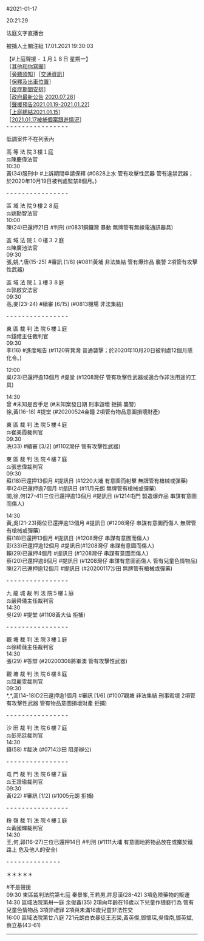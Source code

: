 #2021-01-17


20:21:29

法庭文字直播台 
       
被捕人士關注組  17.01.2021 19:30:03

【\#上庭聲援 - １月１８日 星期一】  
［[其他和你寫團](https://telegra.ph/%E5%85%B6%E4%BB%96%E5%92%8C%E4%BD%A0%E5%AF%AB%E6%B4%BB%E5%8B%95%E5%96%AE%E4%BD%8D-09-26)］  
［[旁聽須知](https://bit.ly/38XiCJi)］［[交通資訊](https://t.me/youarenotalonehk/12888)］  
［[保釋及出車位置](https://t.me/youarenotalonehk/13887)］  
［[疫症期間安排](https://t.me/youarenotalonehk/12449)］  
［[政府最新公告](https://t.me/youarenotalonehk/16629) [2020.07.28](https://t.me/youarenotalonehk/16629)］  
［[聲援預告2021.01.19-2021.01.22](https://t.me/youarenotalonehk/19589)\]  
［[上庭總結](https://t.me/youarenotalonehk/19564)[2021.01.15](https://t.me/youarenotalonehk/19564)］  
［[2021.01.](https://t.me/youarenotalonehk/19580)[17](https://t.me/youarenotalonehk/19580)[被捕個案跟進情況](https://t.me/youarenotalonehk/19580)］  
\- - - - - - - - - - - - - - - -  
  
低調案件不在列表內  
  
高 等 法 院３樓１庭  
‍⚖️陳慶偉法官  
10:30  
黃(34)服刑中 \#上訴期間申請保釋 (\#0828上水 管有攻擊性武器 管有違禁武器；於2020年10月19日被判處監禁8個月。)  
  
\- - - - - - - - - - - - - - - -  
  
區 域 法 院９樓２８庭  
‍⚖️姚勳智法官  
10:00  
陳(24)已還押21日 \#判刑 (\#0831銅鑼灣 暴動 無牌管有無線電通訊器具)  
  
區 域 法 院１０樓３２庭  
‍⚖️陳廣池法官  
09:30  
張,姚,\*,唐(15-25) \#審訊 \[1/8\] (\#0811黃埔 非法集結 管有爆炸品 襲警 2項管有攻擊性武器)  
  
區 域 法 院１１樓３８庭  
‍⚖️郭啟安法官  
09:30  
高,麥(23-24) \#續審 \[6/15\] (\#0813機場 非法集結)  
  
\- - - - - - - - - - - - - - - -  
  
東 區 裁 判 法 院６樓１庭  
‍⚖️錢禮主任裁判官  
09:30  
李(16) \#進度報告 (\#1120筲箕灣 普通襲擊；於2020年10月20日被判處12個月感化令。)  
  
12:00  
吳(23)已還押逾13個月 \#提堂 (\#1208灣仔 管有攻擊性武器或適合作非法用途的工具)  
  
14:30  
曾 \#未知是否手足 (\#未知案發日期 刑事毀壞 拒捕 襲警)  
徐,黃(16-18) \#提堂 (\#20200524金鐘 2項管有物品意圖損壞財產)  
  
東 區 裁 判 法 院５樓４庭  
‍⚖️崔美霞裁判官  
09:30  
冼(33) \#續審 \[3/2\] (\#1102灣仔 管有攻擊性武器)  
  
東 區 裁 判 法 院４樓７庭  
‍⚖️張志偉裁判官  
09:30  
蘇(18)已還押13個月 \#提訊日 (\#1220大埔 有意圖而射擊 無牌管有槍械或彈藥)  
李(24)已還押逾7個月 \#提訊日 (\#11月元朗 無牌管有槍械或彈藥)  
關,徐,何(27-41)三位已還押逾13個月 \#提訊日 (\#1214屯門 製造爆炸品 串謀有意圖而傷人)  
  
14:30  
黃,吳(21-23)兩位已還押逾13個月 \#提訊日 (\#1208灣仔 串謀有意圖而傷人 無牌管有槍械或彈藥)  
蘇(18)已還押13個月 \#提訊日 (\#1208灣仔 串謀有意圖而傷人)  
彭(33)已還押逾12個月 \#提訊日(\#1208灣仔 串謀有意圖而傷人)  
賴(29)已還押4個月 \#提訊日 (\#1208灣仔 串謀有意圖而傷人)  
蔡(20)已還押逾8個月 \#提訊日 (\#1208灣仔 串謀有意圖而傷人 管有兒童色情物品)  
陳(27)已還押逾12個月 \#提訊日 (\#20200117沙田 無牌管有槍械或彈藥)  
  
\- - - - - - - - - - - - - - - -  
  
九 龍 城 裁 判 法 院５樓１庭  
‍⚖️嚴舜儀主任裁判官  
14:30  
吳(29) \#提堂 (\#1108黃大仙 拒捕)  
  
\- - - - - - - - - - - - - - - -  
  
觀 塘 裁 判 法 院３樓１庭  
‍⚖️徐綺薇主任裁判官  
14:30  
張(29) \#答辯 (\#20200308將軍澳 管有攻擊性武器)  
  
觀 塘 裁 判 法 院６樓８庭  
‍⚖️屈麗雯裁判官  
09:30  
\*,\*,高(14-18)D2已還押逾1個月 \#審訊 \[1/6\] (\#1007觀塘 非法集結 刑事毀壞 2項管有攻擊性武器 管有物品意圖損壞財產 拒捕)  
  
\- - - - - - - - - - - - - - - -  
  
沙 田 裁 判 法 院６樓７庭  
‍⚖️彭亮廷裁判官  
14:30  
錢(58) \#裁決 (\#0714沙田 阻差辦公)  
  
\- - - - - - - - - - - - - - - -  
  
屯 門 裁 判 法 院６樓７庭  
‍⚖️王證瑜裁判官  
09:30  
黃(22) \#審訊 \[1/2\] (\#1005元朗 拒捕)  
  
\- - - - - - - - - - - - - - - -  
  
粉 嶺 裁 判 法 院４樓１庭  
‍⚖️黃國輝裁判官  
14:30  
王,何,郭(16-27)三位已還押14日 \#判刑 (\#1111大埔 有意圖地將物品放在或擲於鐵路上 危及他人的安全)  
  
\- - - - - - - - - - - - - -  
  
＊＊＊＊＊  
  
\#不是聲援  
09:30 東區裁判法院第七庭 秦景峯,王若男,許思漢(28-42) 3項危險藥物的販運  
14:30 區域法院第卅一庭 余俊鑫(35) 2項向年齡在16歲以下兒童作猥褻行為 管有兒童色情物品 3項非禮罪 2項與未滿16歲兒童非法性交  
16:00 區域法院第廿八庭 721元朗白衣暴徒王志榮,黃英傑,鄧懷琛,吳偉南,鄧英斌,蔡立基(43-61)

---
      
